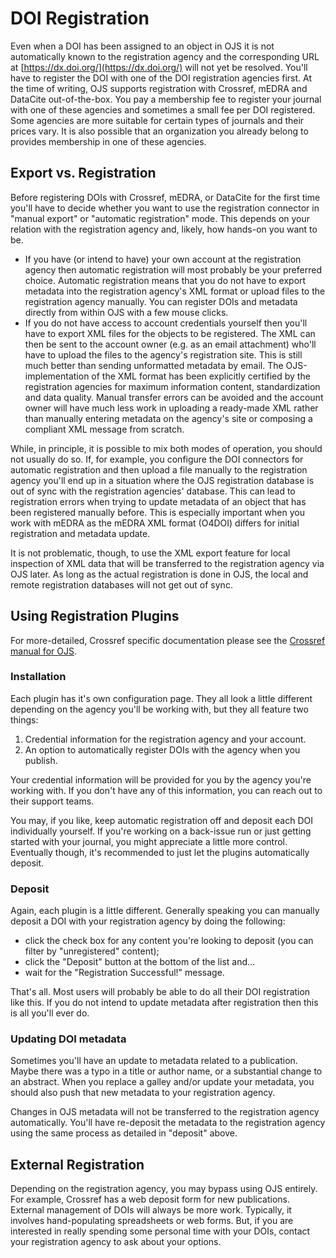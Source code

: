 # DOI Registration

Even when a DOI has been assigned to an object in OJS it is not automatically known to the registration agency and the corresponding URL at [https://dx.doi.org/](https://dx.doi.org/) will not yet be resolved. You'll have to register the DOI with one of the DOI registration agencies first. At the time of writing, OJS supports registration with Crossref, mEDRA and DataCite out-of-the-box. You pay a membership fee to register your journal with one of these agencies and  sometimes a small fee per DOI registered.  Some agencies are more suitable for certain types of journals and their prices vary. It is also possible that an organization you already belong to provides membership in one of these agencies.

## Export vs. Registration

Before registering DOIs with Crossref, mEDRA, or DataCite for the first time you'll have to decide whether you want to use the registration connector in "manual export" or "automatic registration" mode. This depends on your relation with the registration agency and, likely,  how hands-on you want to be.

- If you have (or intend to have) your own account at the registration agency then automatic registration will most probably be your preferred choice. Automatic registration means that you do not have to export metadata into the registration agency's XML format or upload files to the registration agency manually. You can register DOIs and metadata directly from within OJS with a few mouse clicks.
- If you do not have access to account credentials yourself then you'll have to export XML files for the objects to be registered. The XML can then be sent to the account owner (e.g. as an email attachment) who'll have to upload the files to the agency's registration site. This is still much better than sending unformatted metadata by email. The OJS-implementation of the XML format has been explicitly certified by the registration agencies for maximum information content, standardization and data quality. Manual transfer errors can be avoided and the account owner will have much less work in uploading a ready-made XML rather than manually entering metadata on the agency's site or composing a compliant XML message from scratch.

While, in principle, it is possible to mix both modes of operation, you should not usually do so. If, for example, you configure the DOI connectors for automatic registration and then upload a file manually to the registration agency you'll end up in a situation where the OJS registration database is out of sync with the registration agencies' database. This can lead to registration errors when trying to update metadata of an object that has been registered manually before. This is especially important when you work with mEDRA as the mEDRA XML format \(O4DOI\) differs for initial registration and metadata update.

It is not problematic, though, to use the XML export feature for local inspection of XML data that will be transferred to the registration agency via OJS later. As long as the actual registration is done in OJS, the local and remote registration databases will not get out of sync.

## Using Registration Plugins

For more-detailed, Crossref specific documentation please see the [Crossref manual for OJS](/crossref-ojs-manual/).

### Installation

Each plugin has it's own configuration page. They all look a little different depending on the agency you'll be working with, but they all feature two things:

1. Credential information for the registration agency and your account.
2. An option to automatically register DOIs with the agency when you publish.

Your credential information will be provided for you by the agency you're working with. If you don't have any of this information, you can reach out to their support teams.

You may, if you like, keep automatic registration off and deposit each DOI individually yourself. If you're working on a back-issue run or just getting started with your journal, you might appreciate a little more control. Eventually though, it's recommended to just let the plugins automatically deposit.

### Deposit

Again, each plugin is a little different. Generally speaking you can manually deposit a DOI with your registration agency by doing the following:

- click the check box for any content you're looking to deposit (you can filter by "unregistered" content);
- click the "Deposit" button at the bottom of the list and...
- wait for the "Registration Successful!" message.

That's all. Most users will probably be able to do all their DOI registration like this. If you do not intend to update metadata after registration then this is all you'll ever do.

### Updating DOI metadata

Sometimes you'll have an update to metadata related to a publication. Maybe there was a typo in a title or author name, or a substantial change to an abstract. When you replace a galley and/or update your metadata, you should also push that new metadata to your registration agency.

Changes in OJS metadata will not be transferred to the registration agency automatically. You'll have re-deposit the metadata to the registration agency using the same process as detailed in "deposit" above.

## External Registration

Depending on the registration agency, you may bypass using OJS entirely. For example, Crossref has a web deposit form for new publications. External management of DOIs will always be more work. Typically, it involves hand-populating spreadsheets or web forms. But, if you are interested in really spending some personal time with your DOIs, contact your registration agency to ask about your options. 
